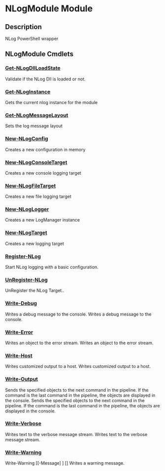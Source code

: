 ﻿---
Module Name: NLogModule
Module Guid: 00000000-0000-0000-0000-000000000000
Download Help Link: https://github.com/zloeber/nlogmodule/release/NLogModule/docs/NLogModule.md
Help Version: 0.0.1
Locale: en-US
---

# NLogModule Module
## Description
NLog PowerShell wrapper

## NLogModule Cmdlets
### [Get-NLogDllLoadState](Get-NLogDllLoadState.md)
Validate if the NLog Dll is loaded or not.

### [Get-NLogInstance](Get-NLogInstance.md)
Gets the current nlog instance for the module

### [Get-NLogMessageLayout](Get-NLogMessageLayout.md)
Sets the log message layout

### [New-NLogConfig](New-NLogConfig.md)
Creates a new configuration in memory

### [New-NLogConsoleTarget](New-NLogConsoleTarget.md)
Creates a new console logging target

### [New-NLogFileTarget](New-NLogFileTarget.md)
Creates a new file logging target

### [New-NLogLogger](New-NLogLogger.md)
Creates a new LogManager instance

### [New-NLogTarget](New-NLogTarget.md)
Creates a new logging target

### [Register-NLog](Register-NLog.md)
Start NLog logging with a basic configuration.

### [UnRegister-NLog](UnRegister-NLog.md)
UnRegister the NLog Target..

### [Write-Debug](Write-Debug.md)
Writes a debug message to the console. Writes a debug message to the console.

### [Write-Error](Write-Error.md)
Writes an object to the error stream. Writes an object to the error stream.

### [Write-Host](Write-Host.md)
Writes customized output to a host. Writes customized output to a host.

### [Write-Output](Write-Output.md)
Sends the specified objects to the next command in the pipeline. If the command is the last command in the pipeline, the objects are displayed in the console. Sends the specified objects to the next command in the pipeline. If the command is the last command in the pipeline, the objects are displayed in the console.

### [Write-Verbose](Write-Verbose.md)
Writes text to the verbose message stream. Writes text to the verbose message stream.

### [Write-Warning](Write-Warning.md)

Write-Warning [[-Message] <Object>] [<CommonParameters>]
 Writes a warning message.


